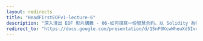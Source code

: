 ```yaml
---
layout: redirects
title: "HeadFirstEOFv1-lecture-6"
description: "深入淺出 EOF 影片講義 - 06-如何撰寫一份智慧合約，以 Solidity 為例"
redirect_to: "https://docs.google.com/presentation/d/15nF0KcwWheuXd5IvrA2OCexsreg3g__cyWPhe33UXGI/edit?usp=sharing"
---
```


